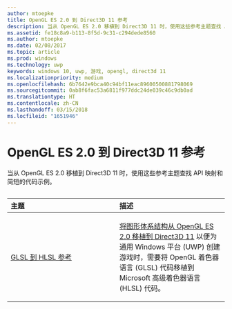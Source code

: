 ```yaml
---
author: mtoepke
title: OpenGL ES 2.0 到 Direct3D 11 参考
description: 当从 OpenGL ES 2.0 移植到 Direct3D 11 时，使用这些参考主题查找 API 映射和简短的代码示例。
ms.assetid: fe18c8a9-b113-8f5d-9c31-c294dede8560
ms.author: mtoepke
ms.date: 02/08/2017
ms.topic: article
ms.prod: windows
ms.technology: uwp
keywords: windows 10, uwp, 游戏, opengl, direct3d 11
ms.localizationpriority: medium
ms.openlocfilehash: 6b7642e9bca40c94bf11eac89600500881798069
ms.sourcegitcommit: 0ab8f6fac53a6811f977ddc24de039c46c9db0ad
ms.translationtype: HT
ms.contentlocale: zh-CN
ms.lasthandoff: 03/15/2018
ms.locfileid: "1651946"
---
```

# <a name="opengl-es-20-to-direct3d-11-reference"></a>OpenGL ES 2.0 到 Direct3D 11 参考



当从 OpenGL ES 2.0 移植到 Direct3D 11 时，使用这些参考主题查找 API 映射和简短的代码示例。
## 
<table>
<colgroup>
<col width="50%" />
<col width="50%" />
</colgroup>
<thead>
<tr class="header">
<th align="left">主题</th>
<th align="left">描述</th>
</tr>
</thead>
<tbody>
<tr class="odd">
<td align="left"><p><a href="glsl-to-hlsl-reference.md">GLSL 到 HLSL 参考</a></p></td>
<td align="left"><p><a href="port-from-opengl-es-2-0-to-directx-11-1.md">将图形体系结构从 OpenGL ES 2.0 移植到 Direct3D 11</a> 以便为通用 Windows 平台 (UWP) 创建游戏时，需要将 OpenGL 着色器语言 (GLSL) 代码移植到 Microsoft 高级着色器语言 (HLSL) 代码。</p></td>
</tr>
</tbody>
</table>

 

 

 




